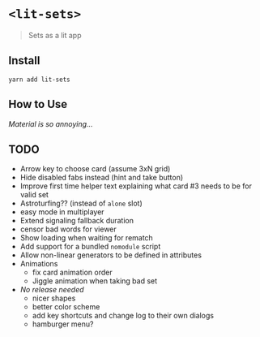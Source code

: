 # `<lit-sets>`

> Sets as a lit app

## Install

`yarn add lit-sets`

## How to Use

*Material is so annoying...*

## TODO

+ Arrow key to choose card (assume 3xN grid)
+ Hide disabled fabs instead (hint and take button)
+ Improve first time helper text explaining what card #3 needs to be for valid set
+ Astroturfing?? (instead of `alone` slot)
+ easy mode in multiplayer
+ Extend signaling fallback duration
+ censor bad words for viewer
+ Show loading when waiting for rematch
+ Add support for a bundled `nomodule` script
+ Allow non-linear generators to be defined in attributes
+ Animations
  + fix card animation order
  + Jiggle animation when taking bad set
+ *No release needed*
  + nicer shapes
  + better color scheme
  + add key shortcuts and change log to their own dialogs
  + hamburger menu?
